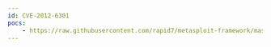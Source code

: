 ```yaml
---
id: CVE-2012-6301
pocs:
    - https://raw.githubusercontent.com/rapid7/metasploit-framework/master/modules/auxiliary/dos/android/android_stock_browser_iframe.rb
---
```

